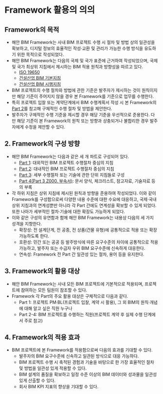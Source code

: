 # Framework 활용의 의의

## Framework의 목적 <a href="#id-1-framework" id="id-1-framework"></a>

* 해안 BIM Framework는 사내 BIM 프로젝트 수행 시 절차 및 방법 상의 일관성을 확보하고, 디지털 정보의 효율적인 작성·교환 및 관리가 가능한 수행 방식을 유도하기 위한 목적으로 작성되었다.
* 해안 BIM Framework는 다음의 국제 및 국가 표준에 근거하여 작성되었으며, 국제 및 국가 최상위 지침에서 제시하는 BIM 적용 원칙과 방향성을 따르고 있다.
  * [ISO 19650](https://www.ukbimframework.org/standards)
  * [건설산업 BIM 기본지침](http://www.molit.go.kr/USR/policyData/m\_34681/dtl.jsp?search=\&srch\_dept\_nm=\&srch\_dept\_id=\&srch\_usr\_nm=\&srch\_usr\_titl=Y\&srch\_usr\_ctnt=\&search\_regdate\_s=\&search\_regdate\_e=\&psize=10\&s\_category=\&p\_category=\&lcmspage=1\&id=4516)
  * [건설산업 BIM 시행지침](http://www.molit.go.kr/USR/policyData/m\_34681/dtl.jsp?search=\&srch\_dept\_nm=\&srch\_dept\_id=\&srch\_usr\_nm=\&srch\_usr\_titl=Y\&srch\_usr\_ctnt=\&search\_regdate\_s=\&search\_regdate\_e=\&psize=10\&s\_category=\&p\_category=\&lcmspage=1\&id=4634)
* BIM 프로젝트의 수행 절차와 방법에 관한 기준은 발주자가 제시하는 것이 원칙이지만 해당 기준이 주어지지 않을 경우 본 Framework를 기준으로 업무를 수행한다.
* 특히 프로젝트 입찰 또는 계약단계에서 BIM 수행계획서 작성 시 본 Framework의 [Part 2](https://bim.haeahn.com/bimguide/part2/)를 참고해 구체적인 수행 절차 및 방법을 제안한다.
* 발주자가 구체적인 수행 기준을 제시할 경우 해당 기준을 우선적으로 준용한다. 다만 해당 기준이 본 Framework의 원칙 또는 방향과 상충되거나 불합리한 경우 발주자에게 수정을 제안할 수 있다.

## 2. Framework의 구성 방향 <a href="#id-2-framework" id="id-2-framework"></a>

* 해안 BIM Framework는 다음과 같은 세 개 파트로 구성되어 있다.
  * [Part 1](https://bim.haeahn.com/bimguide/part1): 대외적인 BIM 프로젝트 수행절차 중심의 지침
  * [Part 2](https://bim.haeahn.com/bimguide/part2): 대내적인 BIM 프로젝트 수행절차 중심의 지침
  * [Part 3](https://bim.haeahn.com/bimguide/part3): 세부 수행절차 또는 기술에 관한 단위 지침들로 구성
  * [Part 4(Part 3 Z000. 부속서)](https://bim.haeahn.com/bimguide/part1/overview/general-information/appendix/bim-contract-checklist.md): 문서 양식, 체크리스트, 참고자료, 기술자료 등의 부록
* 각 하위 지침은 상위 지침에 제시된 원칙과 방향을 준용하여 작성되었다. 이와 같이 Framework를 구성함으로써 다양한 내용 수준에 대한 수요에 대응하고, 국제·국내 상위 지침과의 연계성뿐만 아니라 각 Part 간에도 연계성을 확보할 수 있게 되었다. 또한 나아가 세부적인 절차·기술에 대한 확장도 가능하게 되었다.
* 이와 같은 구성의 유연함과 함께 해안 BIM Framework는 내용상 다음의 세 가지 성격을 지향한다.
  * 확장성: 전 설계단계, 전 공종, 전 상품(건물 유형)에 공통적으로 적용 또는 확장 가능하도록 한다.
  * 호환성: 민간 또는 공공 등 발주방식에 따른 요구수준의 차이에 공통적으로 적용 가능하고, 발주자 또는 수급자 우위 BIM 요구수준에 신속하게 대응한다.
  * 연속성: Framework 전 Part 간 일관성 있는 절차, 용어 등을 유지한다.

## 3. Framework의 활용 대상 <a href="#id-3-framework" id="id-3-framework"></a>

* 해안 BIM Framework는 사내 모든 BIM 프로젝트에 기본적으로 적용되며, 프로젝트에 참여하는 모든 팀원이 참조할 수 있다.
* Framework 각 Part의 주요 활용 대상은 구체적으로 다음과 같다.
  * Part 1: 프로젝트 PM·BL(프로젝트 입찰, 계약 시 활용), 그 외 BIM의 원칙·개념에 대해 알고 싶은 직원 누구나
  * Part 2-4: BIM 프로젝트를 수행하는 직원(프로젝트 계약 후 실제 수행 단계에서 주로 참고)

## 4. Framework의 적용 효과 <a href="#id-4-framework" id="id-4-framework"></a>

* BIM 프로젝트에 본 Framework를 적용함으로써 다음의 효과를 기대할 수 있다.
  * 발주자의 BIM 요구수준에 신속하고 일관된 방식으로 대응 가능하다.
  * BIM 프로젝트 수행 시 축적된 경험과 기술을 바탕으로 한 가장 효율적인 절차 및 방법을 일관성 있게 적용할 수 있다.
  * BIM 설계의 품질을 확보하고 일정 수준 이상의 BIM 데이터와 성과물을 일관성 있게 산출할 수 있다.
  * 회사 BIM KPI 지표의 향상을 기대할 수 있다.
